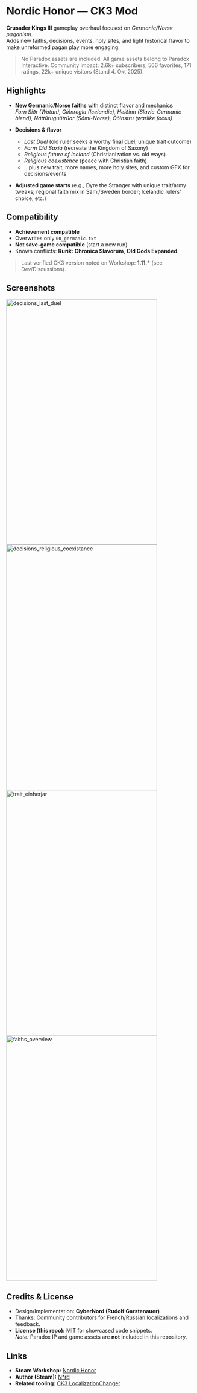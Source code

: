 # Nordic Honor — CK3 Mod

**Crusader Kings III** gameplay overhaul focused on *Germanic/Norse paganism*.  
Adds new faiths, decisions, events, holy sites, and light historical flavor to make unreformed pagan play more engaging.
 
> No Paradox assets are included. All game assets belong to Paradox Interactive.
> Community impact: 2.6k+ subscribers, 566 favorites, 171 ratings, 22k+ unique visitors (Stand 4. Okt 2025).

## Highlights

- **New Germanic/Norse faiths** with distinct flavor and mechanics  
  *Forn Siðr (Wotan), Gíñnregla (Icelandic), Heiðinn (Slavic-Germanic blend), Náttúruguðtrúar (Sámi-Norse), Óðinstru (warlike focus)*

- **Decisions & flavor**
  - *Last Duel* (old ruler seeks a worthy final duel; unique trait outcome)
  - *Form Old Saxia* (recreate the Kingdom of Saxony)
  - *Religious future of Iceland* (Christianization vs. old ways)
  - *Religious coexistence* (peace with Christian faith)  
  - …plus new trait, more names, more holy sites, and custom GFX for decisions/events

- **Adjusted game starts** (e.g., Dyre the Stranger with unique trait/army tweaks; regional faith mix in Sámi/Sweden border; Icelandic rulers’ choice, etc.)

## Compatibility

- **Achievement compatible**  
- Overwrites only `00_germanic.txt`  
- **Not save-game compatible** (start a new run)  
- Known conflicts: **Rurik: Chronica Slavorum**, **Old Gods Expanded**  

> Last verified CK3 version noted on Workshop: **1.11.\*** (see Dev/Discussions).

## Screenshots

<img width="400" height="650" alt="decisions_last_duel" src="https://github.com/user-attachments/assets/36a8d645-f511-4c7d-ba0c-cdf642eba16d" />
<img width="400" height="650" alt="decisions_religious_coexistance" src="https://github.com/user-attachments/assets/ae29cb25-f8a2-4dab-b182-e9801ed234f0" />
<img width="400" height="650" alt="trait_einherjar" src="https://github.com/user-attachments/assets/9887ca1a-5266-48ac-8ed2-163cca86072a" />
<img width="400" height="650" alt="faiths_overview" src="https://github.com/user-attachments/assets/132d91b0-afa5-471b-85eb-7848e866ba82" />

## Credits & License

- Design/Implementation: **CyberNord (Rudolf Garstenauer)**
- Thanks: Community contributors for French/Russian localizations and feedback.
- **License (this repo):** MIT for showcased code snippets.  
  *Note:* Paradox IP and game assets are **not** included in this repository.

## Links

- **Steam Workshop:** [Nordic Honor](https://steamcommunity.com/sharedfiles/filedetails/?id=2992171720)
- **Author (Steam):** [N*rd](https://steamcommunity.com/profiles/76561197991167172/ ( mein Steam Profil))
- **Related tooling:** [CK3 LocalizationChanger](https://github.com/CyberNord/CK3_LocalizationChanger)


